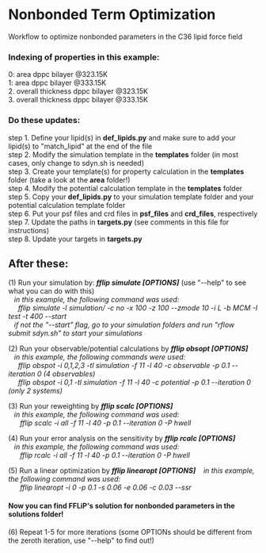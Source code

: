 # Nonbonded Term Optimization

Workflow to optimize nonbonded parameters in the C36 lipid force field

<h3> Indexing of properties in this example:</h3>

0: area dppc bilayer @323.15K  
1: area dppc bilayer @333.15K  
2. overall thickness dppc bilayer @323.15K  
3. overall thickness dppc bilayer @333.15K  

<h3> Do these updates:</h3>

step 1. Define your lipid(s) in **def_lipids.py** and make sure to add your lipid(s) to "match_lipid" at the end of the file  
step 2. Modify the simulation template in the **templates** folder (in most cases, only change to sdyn.sh is needed)  
step 3. Create your template(s) for property calculation in the **templates** folder (take a look at the **area** folder!)  
step 4. Modify the potential calculation template in the **templates** folder  
step 5. Copy your **def_lipids.py** to your simulation template folder and your potential calculation template folder  
step 6. Put your psf files and crd files in **psf_files** and **crd_files**, respectively  
step 7. Update the paths in **targets.py** (see comments in this file for instructions)  
step 8. Update your targets in **targets.py**

<h2> After these:</h2>

(1) Run your simulation by: ***fflip simulate [OPTIONS]*** (use "--help" to see what you can do with this)  
&nbsp;&nbsp;&nbsp;*in this example, the following command was used:  
&nbsp;&nbsp;&nbsp;&nbsp;&nbsp;fflip  simulate -l simulation/ -c no -x 100 -z 100 --zmode 10 -i L -b MCM -I test -t 400 --start  
&nbsp;&nbsp;&nbsp;if not the "--start" flag, go to your simulation folders and run "rflow submit sdyn.sh" to start your simulations* 

(2) Run your observable/potential calculations by ***fflip obsopt [OPTIONS]***  
&nbsp;&nbsp;&nbsp;*in this example, the following commands were used:  
&nbsp;&nbsp;&nbsp;&nbsp;&nbsp;fflip obspot -i 0,1,2,3 -tl simulation -f 11 -l 40 -c observable -p 0.1 --iteration 0 (4 observables)   
&nbsp;&nbsp;&nbsp;&nbsp;&nbsp;fflip obspot -i 0,1 -tl simulation -f 11 -l 40 -c potential -p 0.1 --iteration 0 (only 2 systems)*  

(3) Run your reweighting by ***fflip scalc [OPTIONS]***  
&nbsp;&nbsp;&nbsp;*in this example, the following command was used:  
&nbsp;&nbsp;&nbsp;&nbsp;&nbsp;&nbsp;fflip scalc -i all -f 11 -l 40 -p 0.1 --iteration 0 -P hwell*  

(4) Run your error analysis on the sensitivity by ***fflip rcalc [OPTIONS]***  
&nbsp;&nbsp;&nbsp;*in this example, the following command was used:  
&nbsp;&nbsp;&nbsp;&nbsp;&nbsp;&nbsp;fflip rcalc -i all -f 11 -l 40 -p 0.1 --iteration 0 -P hwell*  

(5) Run a linear optimization by ***fflip linearopt [OPTIONS]***
&nbsp;&nbsp;&nbsp;*in this example, the following command was used:  
&nbsp;&nbsp;&nbsp;&nbsp;&nbsp;&nbsp;fflip linearopt -i 0 -p 0.1 -s 0.06 -e 0.06 -c 0.03 --ssr*  

<h4> Now you can find FFLiP's solution for nonbonded parameters in the solutions folder!</h4>  

(6) Repeat 1-5 for more iterations (some OPTIONs should be different from the zeroth iteration, use "--help" to find out!)
